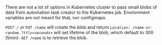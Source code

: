 There are not a lot of options in Kubernetes cluster to pass small blobs of data from automation task creator to the Kubernetes job. Environment variables are not meant for that, nor configmaps.

`POST /` or `PUT /name` will create the blob and return `Location: /name-or-random`. `?ttl=<seconds>` will set lifetime of the blob, which default to 300 (5min). `GET /name` is to retrieve the blob.
